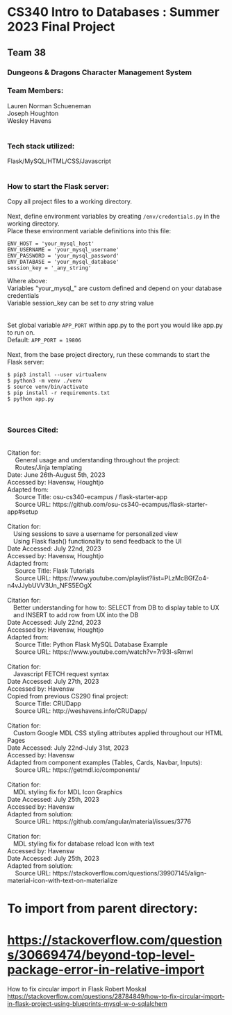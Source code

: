 # CS340 Intro to Databases : Summer 2023 Final Project
## Team 38
### Dungeons & Dragons Character Management System

### Team Members:<br>
Lauren Norman Schueneman<br>
Joseph Houghton<br>
Wesley Havens<br><br>

### Tech stack utilized:<br>
Flask/MySQL/HTML/CSS/Javascript<br><br>

### How to start the Flask server:<br>

Copy all project files to a working directory.
<br><br>
Next, define environment variables by creating ```/env/credentials.py``` in the working directory.<br>
Place these environment variable definitions into this file:<br>
```
ENV_HOST = 'your_mysql_host'
ENV_USERNAME = 'your_mysql_username'
ENV_PASSWORD = 'your_mysql_password'
ENV_DATABASE = 'your_mysql_database'
session_key = '_any_string'
```
Where above:<br>
Variables "your_mysql_" are custom defined and depend on your database credentials<br>
Variable session_key can be set to <i>any</i> string value<br>
<br>
<br>
Set global variable ```APP_PORT``` within app.py to the port you would like app.py to run on.
<br>
Default: ```APP_PORT = 19806```
<br>
<br>
Next, from the base project directory, run these commands to start the Flask server:
```
$ pip3 install --user virtualenv
$ python3 -m venv ./venv
$ source venv/bin/activate
$ pip install -r requirements.txt
$ python app.py
```
<br>

### Sources Cited:
<br>
Citation for:<br>
&emsp; General usage and understanding throughout the project:<br>
&emsp; Routes/Jinja templating<br>
Date: June 26th-August 5th, 2023<br>
Accessed by: Havensw, Houghtjo<br>
Adapted from:<br>
&emsp; Source Title: osu-cs340-ecampus / flask-starter-app<br>
&emsp; Source URL: https://github.com/osu-cs340-ecampus/flask-starter-app#setup
<br>
<br>
Citation for:<br>
&emsp;Using sessions to save a username for personalized view<br>
&emsp;Using Flask flash() functionality to send feedback to the UI<br>
Date Accessed: July 22nd, 2023<br>
Accessed by: Havensw, Houghtjo<br>
Adapted from:<br>
&emsp; Source Title: Flask Tutorials<br>
&emsp; Source URL: https://www.youtube.com/playlist?list=PLzMcBGfZo4-n4vJJybUVV3Un_NFS5EOgX
<br>
<br>
Citation for:<br>
&emsp;Better understanding for how to: SELECT from DB to display table to UX<br>
&emsp;and INSERT to add row from UX into the DB<br>
Date Accessed: July 22nd, 2023<br>
Accessed by: Havensw, Houghtjo<br>
Adapted from:<br>
&emsp; Source Title: Python Flask MySQL Database Example<br>
&emsp; Source URL: https://www.youtube.com/watch?v=7r93l-sRmwI
<br>
<br>
Citation for:<br>
&emsp;Javascript FETCH request syntax<br>
Date Accessed: July 27th, 2023<br>
Accessed by: Havensw<br>
Copied from previous CS290 final project:<br>
&emsp; Source Title: CRUDapp<br>
&emsp; Source URL: http://weshavens.info/CRUDapp/
<br>
<br>
Citation for:<br>
&emsp;Custom Google MDL CSS styling attributes applied throughout our HTML Pages<br>
Date Accessed: July 22nd-July 31st, 2023<br>
Accessed by: Havensw<br>
Adapted from component examples (Tables, Cards, Navbar, Inputs):<br>
&emsp; Source URL: https://getmdl.io/components/
<br>
<br>
Citation for:<br>
&emsp;MDL styling fix for MDL Icon Graphics<br>
Date Accessed: July 25th, 2023<br>
Accessed by: Havensw<br>
Adapted from solution:<br>
&emsp; Source URL: https://github.com/angular/material/issues/3776
<br>
<br>
Citation for:<br>
&emsp;MDL styling fix for database reload Icon with text<br>
Accessed by: Havensw<br>
Date Accessed: July 25th, 2023<br>
Adapted from solution:<br>
&emsp; Source URL: https://stackoverflow.com/questions/39907145/align-material-icon-with-text-on-materialize

# To import from parent directory:
# https://stackoverflow.com/questions/30669474/beyond-top-level-package-error-in-relative-import

How to fix circular import in Flask
Robert Moskal
https://stackoverflow.com/questions/28784849/how-to-fix-circular-import-in-flask-project-using-blueprints-mysql-w-o-sqlalchem